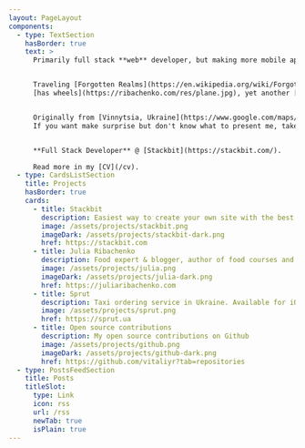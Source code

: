 ```yaml
---
layout: PageLayout
components:
  - type: TextSection
    hasBorder: true
    text: >
      Primarily full stack **web** developer, but making more mobile applications nowadays.


      Traveling [Forgotten Realms](https://en.wikipedia.org/wiki/Forgotten_Realms), adore driving everything
      [has wheels](https://ribachenko.com/res/plane.jpg), yet another [Apple](https://www.apple.com/) fanboy.


      Originally from [Vinnytsia, Ukraine](https://www.google.com/maps/search/?api=1&query=49.233243,28.47012).
      If you want make surprise but don't know what to present me, take a look at my [wishlist page](/wishlist).


      **Full Stack Developer** @ [Stackbit](https://stackbit.com/).

      Read more in my [CV](/cv).
  - type: CardsListSection
    title: Projects
    hasBorder: true
    cards:
      - title: Stackbit
        description: Easiest way to create your own site with the best tools is Stackbit - first open, complete platform for the Jamstack
        image: /assets/projects/stackbit.png
        imageDark: /assets/projects/stackbit-dark.png
        href: https://stackbit.com
      - title: Julia Ribachenko
        description: Food expert & blogger, author of food courses and my beloved wife. I'm providing IT support for all projects
        image: /assets/projects/julia.png
        imageDark: /assets/projects/julia-dark.png
        href: https://juliaribachenko.com
      - title: Sprut
        description: Taxi ordering service in Ukraine. Available for iOS and Android, and also there are separate apps for drivers
        image: /assets/projects/sprut.png
        href: https://sprut.ua
      - title: Open source contributions
        description: My open source contributions on Github
        image: /assets/projects/github.png
        imageDark: /assets/projects/github-dark.png
        href: https://github.com/vitaliyr?tab=repositories
  - type: PostsFeedSection
    title: Posts
    titleSlot:
      type: Link
      icon: rss
      url: /rss
      newTab: true
      isPlain: true
---
```


